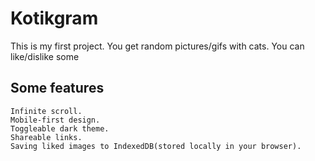 # Kotikgram

This is my first project. You get random pictures/gifs with cats. You can like/dislike some

## Some features

    Infinite scroll.
    Mobile-first design.
    Toggleable dark theme.
    Shareable links.
    Saving liked images to IndexedDB(stored locally in your browser).
